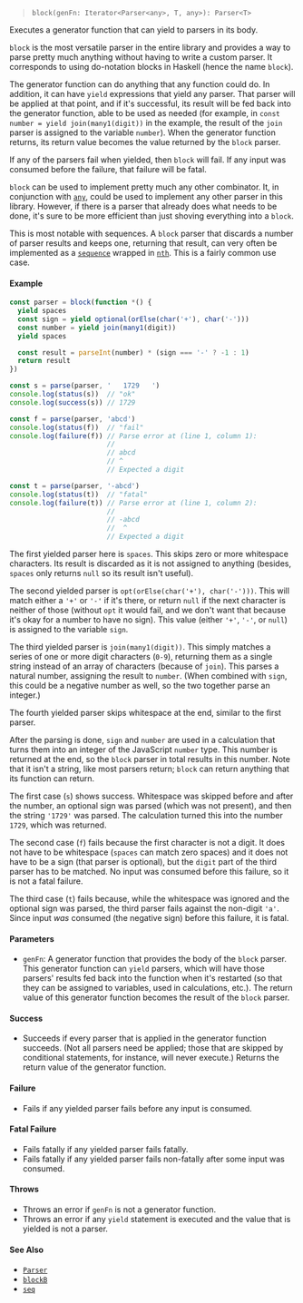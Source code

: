 <!--
 Copyright (c) 2020 Thomas J. Otterson
 
 This software is released under the MIT License.
 https://opensource.org/licenses/MIT
-->

> `block(genFn: Iterator<Parser<any>, T, any>): Parser<T>`

Executes a generator function that can yield to parsers in its body.

`block` is the most versatile parser in the entire library and provides a way to parse pretty much anything without having to write a custom parser. It corresponds to using do-notation blocks in Haskell (hence the name `block`).

The generator function can do anything that any function could do. In addition, it can have `yield` expressions that yield any parser. That parser will be applied at that point, and if it's successful, its result will be fed back into the generator function, able to be used as needed (for example, in `const number = yield join(many1(digit))` in the example, the result of the `join` parser is assigned to the variable `number`). When the generator function returns, its return value becomes the value returned by the `block` parser.

If any of the parsers fail when yielded, then `block` will fail. If any input was consumed before the failure, that failure will be fatal.

`block` can be used to implement pretty much any other combinator. It, in conjunction with [`any`](#any), could be used to implement any other parser in this library. However, if there is a parser that already does what needs to be done, it's sure to be more efficient than just shoving everything into a `block`.

This is most notable with sequences. A `block` parser that discards a number of parser results and keeps one, returning that result, can very often be implemented as a [`sequence`](#parser) wrapped in [`nth`](#nth). This is a fairly common use case.

#### Example

```javascript
const parser = block(function *() {
  yield spaces
  const sign = yield optional(orElse(char('+'), char('-')))
  const number = yield join(many1(digit))
  yield spaces

  const result = parseInt(number) * (sign === '-' ? -1 : 1)
  return result
})

const s = parse(parser, '   1729   ')
console.log(status(s))  // "ok"
console.log(success(s)) // 1729

const f = parse(parser, 'abcd')
console.log(status(f))  // "fail"
console.log(failure(f)) // Parse error at (line 1, column 1):
                        //
                        // abcd
                        // ^
                        // Expected a digit

const t = parse(parser, '-abcd')
console.log(status(t))  // "fatal"
console.log(failure(t)) // Parse error at (line 1, column 2):
                        //
                        // -abcd
                        //  ^
                        // Expected a digit
```

The first yielded parser here is `spaces`. This skips zero or more whitespace characters. Its result is discarded as it is not assigned to anything (besides, `spaces` only returns `null` so its result isn't useful).

The second yielded parser is `opt(orElse(char('+'), char('-')))`. This will match either a `'+'` or `'-'` if it's there, or return `null` if the next character is neither of those (without `opt` it would fail, and we don't want that because it's okay for a number to have no sign). This value (either `'+'`, `'-'`, or `null`) is assigned to the variable `sign`.

The third yielded parser is `join(many1(digit))`. This simply matches a series of one or more digit characters (`0-9`), returning them as a single string instead of an array of characters (because of `join`). This parses a natural number, assigning the result to `number`. (When combined with `sign`, this could be a negative number as well, so the two together parse an integer.)

The fourth yielded parser skips whitespace at the end, similar to the first parser.

After the parsing is done, `sign` and `number` are used in a calculation that turns them into an integer of the JavaScript `number` type. This number is returned at the end, so the `block` parser in total results in this number. Note that it isn't a string, like most parsers return; `block` can return anything that its function can return.

The first case (`s`) shows success. Whitespace was skipped before and after the number, an optional sign was parsed (which was not present), and then the string `'1729'` was parsed. The calculation turned this into the number `1729`, which was returned.

The second case (`f`) fails because the first character is not a digit. It does not have to be whitespace (`spaces` can match zero spaces) and it does not have to be a sign (that parser is optional), but the `digit` part of the third parser has to be matched. No input was consumed before this failure, so it is not a fatal failure.

The third case (`t`) fails because, while the whitespace was ignored and the optional sign was parsed, the third parser fails against the non-digit `'a'`. Since input *was* consumed (the negative sign) before this failure, it is fatal.

#### Parameters

* `genFn`: A generator function that provides the body of the `block` parser. This generator function can `yield` parsers, which will have those parsers' results fed back into the function when it's restarted (so that they can be assigned to variables, used in calculations, etc.). The return value of this generator function becomes the result of the `block` parser.

#### Success

* Succeeds if every parser that is applied in the generator function succeeds. (Not all parsers need be applied; those that are skipped by conditional statements, for instance, will never execute.) Returns the return value of the generator function.

#### Failure

* Fails if any yielded parser fails before any input is consumed.

#### Fatal Failure

* Fails fatally if any yielded parser fails fatally.
* Fails fatally if any yielded parser fails non-fatally after some input was consumed.

#### Throws

* Throws an error if `genFn` is not a generator function. 
* Throws an error if any `yield` statement is executed and the value that is yielded is not a parser.

#### See Also

* [`Parser`](../types/parser.md)
* [`blockB`](blockb.md)
* [`seq`](seq.md)